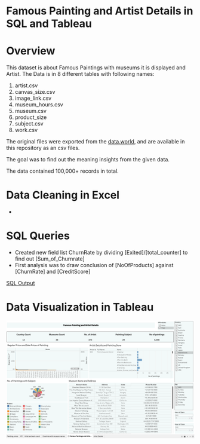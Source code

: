 # Famous Painting and Artist Details in SQL and Tableau

# Overview
This dataset is about Famous Paintings with museums it is displayed and Artist. The Data is in 8 different tables with following names:
1. artist.csv
2. canvas_size.csv
3. image_link.csv
4. museum_hours.csv
5. museum.csv
6. product_size
7. subject.csv
8. work.csv

The original files were exported from the [data.world](https://data.world/atlas-query/paintings), and are available in this repository as an csv files.

The goal was to find out the meaning insights from the given data.

The data contained 100,000+ records in total.

# Data Cleaning in Excel
- 

# SQL Queries
- Created new field list ChurnRate by dividing [Exited]/[total_counter] to find out [Sum_of_Churnrate]
- First analysis was to draw conclusion of [NoOfProducts] against [ChurnRate] and [CreditScore]
  
[SQL Output](https://github.com/mrunalibharshankar/SQL/blob/c84d9cc299a8fbfe7432c4ca2fdcb4a2f787eec9/paintings_queries.sql)

# Data Visualization in Tableau


![Alt Text](https://github.com/mrunalibharshankar/SQL/blob/6fe5977c551b3a29c68fc8ec14f3e570babc5ec5/Famous%20Painting%20Viz.png)


















